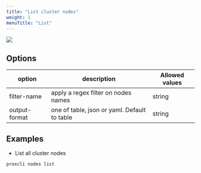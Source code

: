 ```yaml
---
title: "List cluster nodes"
weight: 1
menuTitle: "List"
---
```



![](/images/proxcli_nodes_list_help.png)

## Options

|option|description|Allowed values|
|---|---|---|
|filter-name|apply a regex filter on nodes names|string|
|output-format|one of table, json or yaml. Default to table|string|


## Examples

- List all cluster nodes

```bash
proxcli nodes list
```
